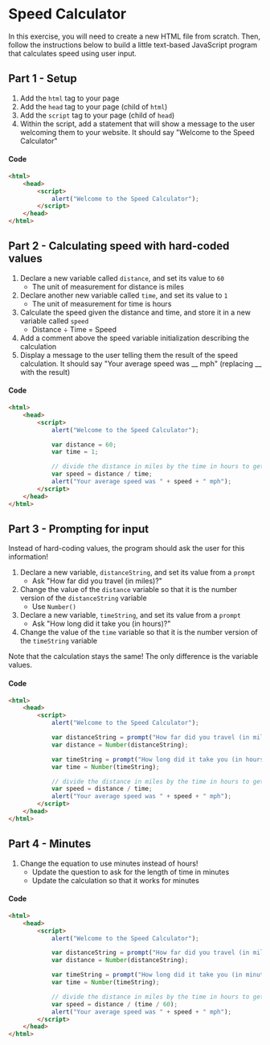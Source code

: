 # Speed Calculator
In this exercise, you will need to create a new HTML file from scratch. Then, follow the instructions below to build a little text-based JavaScript program that calculates speed using user input.

## Part 1 - Setup
1. Add the `html` tag to your page
1. Add the `head` tag to your page (child of `html`)
1. Add the `script` tag to your page (child of `head`)
1. Within the script, add a statement that will show a message to the user welcoming them to your website. It should say "Welcome to the Speed Calculator"

#### Code
```html
<html>
    <head>
        <script>
            alert("Welcome to the Speed Calculator");
        </script>
    </head>
</html>
```

## Part 2 - Calculating speed with hard-coded values
1. Declare a new variable called `distance`, and set its value to `60`
    - The unit of measurement for distance is miles
1. Declare another new variable called `time`, and set its value to `1`
    - The unit of measurement for time is hours
1. Calculate the speed given the distance and time, and store it in a new variable called `speed`
    - Distance ÷ Time = Speed
1. Add a comment above the speed variable initialization describing the calculation
1. Display a message to the user telling them the result of the speed calculation. It should say "Your average speed was \_\_ mph" (replacing \_\_ with the result)

#### Code
```html
<html>
    <head>
        <script>
            alert("Welcome to the Speed Calculator");

            var distance = 60;
            var time = 1;

            // divide the distance in miles by the time in hours to get average speed
            var speed = distance / time;
            alert("Your average speed was " + speed + " mph");
        </script>
    </head>
</html>
```

## Part 3 - Prompting for input
Instead of hard-coding values, the program should ask the user for this information!

1. Declare a new variable, `distanceString`, and set its value from a `prompt`
    - Ask "How far did you travel (in miles)?"
1. Change the value of the `distance` variable so that it is the number version of the `distanceString` variable
    - Use `Number()`
1. Declare a new variable, `timeString`, and set its value from a `prompt`
    - Ask "How long did it take you (in hours)?"
1. Change the value of the `time` variable so that it is the number version of the `timeString` variable

Note that the calculation stays the same! The only difference is the variable values.

#### Code
```html
<html>
    <head>
        <script>
            alert("Welcome to the Speed Calculator");

            var distanceString = prompt("How far did you travel (in miles)?");
            var distance = Number(distanceString);

            var timeString = prompt("How long did it take you (in hours)?");
            var time = Number(timeString);

            // divide the distance in miles by the time in hours to get average speed
            var speed = distance / time;
            alert("Your average speed was " + speed + " mph");
        </script>
    </head>
</html>
```

## Part 4 - Minutes
1. Change the equation to use minutes instead of hours!
    - Update the question to ask for the length of time in minutes
    - Update the calculation so that it works for minutes

#### Code
```html
<html>
    <head>
        <script>
            alert("Welcome to the Speed Calculator");

            var distanceString = prompt("How far did you travel (in miles)?");
            var distance = Number(distanceString);

            var timeString = prompt("How long did it take you (in minutes)?");
            var time = Number(timeString);

            // divide the distance in miles by the time in hours to get average speed
            var speed = distance / (time / 60);
            alert("Your average speed was " + speed + " mph");
        </script>
    </head>
</html>
```